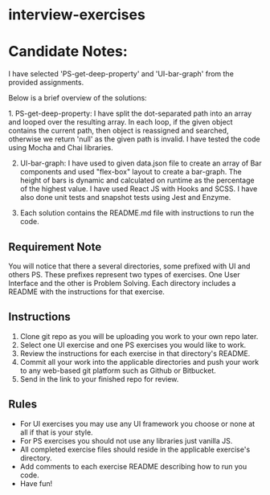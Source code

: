 # interview-exercises 

# Candidate Notes:

I have selected 'PS-get-deep-property' and 'UI-bar-graph' from the provided assignments.

Below is a brief overview of the solutions:

1. PS-get-deep-property: I have split the dot-separated path into an array and looped over the resulting array. In each loop, if the given object contains the current path, then object is reassigned and searched, otherwise we return 'null' as the given path is invalid. I have tested the code using Mocha and Chai libraries.

2. UI-bar-graph: I have used to given data.json file to create an array of Bar components and used "flex-box" layout to create a bar-graph. The height of bars is dynamic and calculated on runtime as the percentage of the highest value. I have used React JS with Hooks and SCSS. I have also done unit tests and snapshot tests using Jest and Enzyme.

3. Each solution contains the README.md file with instructions to run the code.

## Requirement Note

You will notice that there a several directories, some prefixed with UI and others PS. These prefixes represent two types of exercises. One User Interface and the other is Problem Solving. Each directory includes a README with the instructions for that exercise.
 
## Instructions

1) Clone git repo as you will be uploading you work to your own repo later.
2) Select one UI exercise and one PS exercises you would like to work.
3) Review the instructions for each exercise in that directory's README.
4) Commit all your work into the applicable directories and push your work to any web-based git platform such as Github or Bitbucket.
5) Send in the link to your finished repo for review.

## Rules

- For UI exercises you may use any UI framework you choose or none at all if that is your style.
- For PS exercises you should not use any libraries just vanilla JS.
- All completed exercise files should reside in the applicable exercise's directory.
- Add comments to each exercise README describing how to run you code.
- Have fun!